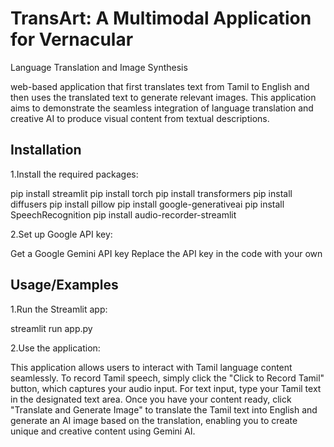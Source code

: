 
# TransArt: A Multimodal Application for Vernacular
Language Translation and Image Synthesis

web-based application that first translates text from Tamil to English and then
uses the translated text to generate relevant images. This application aims to demonstrate the
seamless integration of language translation and creative AI to produce visual content from
textual descriptions.


## Installation

1.Install the required packages:

pip install streamlit
pip install torch
pip install transformers
pip install diffusers
pip install pillow
pip install google-generativeai
pip install SpeechRecognition
pip install audio-recorder-streamlit

2.Set up Google API key:

Get a Google Gemini API key
Replace the API key in the code with your own

## Usage/Examples

1.Run the Streamlit app:

streamlit run app.py

2.Use the application:

This application allows users to interact with Tamil language content seamlessly. To record Tamil speech, simply click the "Click to Record Tamil" button, which captures your audio input. For text input, type your Tamil text in the designated text area. Once you have your content ready, click "Translate and Generate Image" to translate the Tamil text into English and generate an AI image based on the translation, enabling you to create unique and creative content using Gemini AI.
